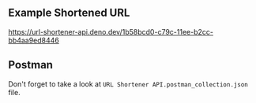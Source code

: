 ## Example Shortened URL

https://url-shortener-api.deno.dev/1b58bcd0-c79c-11ee-b2cc-bb4aa9ed8446

## Postman

Don't forget to take a look at `URL Shortener API.postman_collection.json` file.
